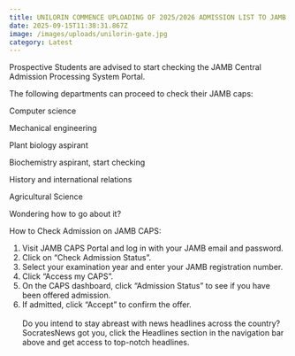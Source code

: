 ```yaml
---
title: UNILORIN COMMENCE UPLOADING OF 2025/2026 ADMISSION LIST TO JAMB CAPS
date: 2025-09-15T11:38:31.867Z
image: /images/uploads/unilorin-gate.jpg
category: Latest
---
```

Prospective Students are advised to start checking the JAMB Central Admission Processing System Portal. 

T﻿he following departments can proceed to check their JAMB caps:

Computer science 

Mechanical engineering 

Plant biology aspirant 

Biochemistry aspirant, start checking

History and international relations 

Agricultural Science

Wondering how to go about it?

How to Check Admission on JAMB CAPS:

1. Visit JAMB CAPS Portal and log in with your JAMB email and password.
2. Click on “Check Admission Status”.
3. Select your examination year and enter your JAMB registration number.
4. Click “Access my CAPS”.
5. On the CAPS dashboard, click “Admission Status” to see if you have been offered admission.
6. If admitted, click “Accept” to confirm the offer.\
   \
   D﻿o you intend to stay abreast with news headlines across the country? SocratesNews got you, click the Headlines section in the navigation bar above and get access to top-notch headlines.